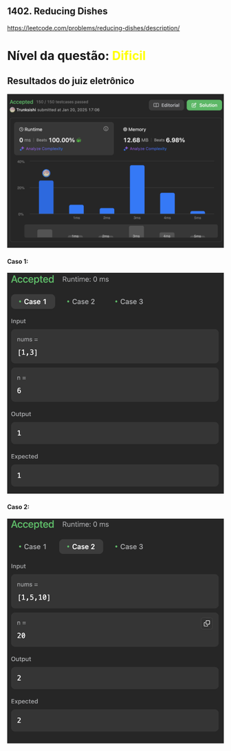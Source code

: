 ## 1402. Reducing Dishes

https://leetcode.com/problems/reducing-dishes/description/

# Nível da questão:  <span style="color: yellow;">Dificil</span>

## Resultados do juiz eletrônico

![](/assets/Result_dificil1.png)

#### Caso 1:

![](/assets/Case1_dificil1.png)

#### Caso 2:

![](/assets/Case2_dificil1.png)



